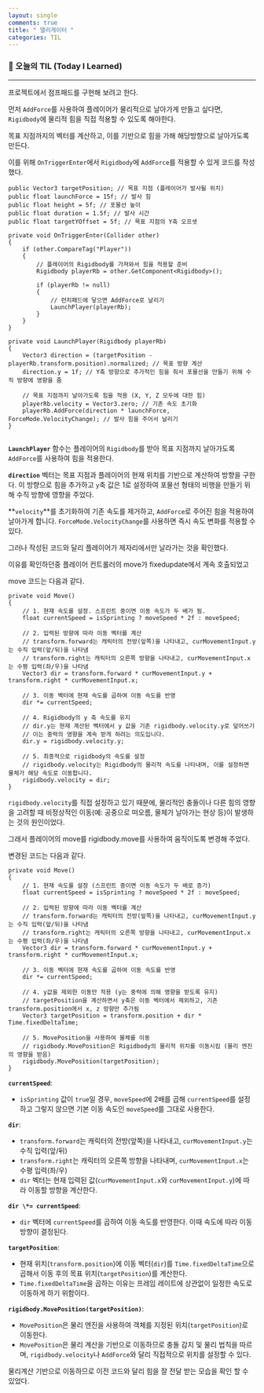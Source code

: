 ```yaml
---
layout: single
comments: true
title: " 델리게이터 "
categories: TIL
---
```






### 📆 오늘의 TIL (Today I Learned)

---

프로젝트에서 점프패드를 구현해 보려고 한다.



먼저 `AddForce`를 사용하여 플레이어가 물리적으로 날아가게 만들고 싶다면, `Rigidbody`에 물리적 힘을 직접 적용할 수 있도록 해야한다.

목표 지점까지의 벡터를 계산하고, 이를 기반으로 힘을 가해 해당방향으로 날아가도록 만든다.

이를 위해 `OnTriggerEnter`에서 `Rigidbody`에 `AddForce`를 적용할 수 있게 코드를 작성했다.

```
public Vector3 targetPosition; // 목표 지점 (플레이어가 발사될 위치)
public float launchForce = 15f; // 발사 힘
public float height = 5f; // 포물선 높이
public float duration = 1.5f; // 발사 시간
public float targetYOffset = 5f; // 목표 지점의 Y축 오프셋

private void OnTriggerEnter(Collider other)
{
    if (other.CompareTag("Player"))
    {
        // 플레이어의 Rigidbody를 가져와서 힘을 적용할 준비
        Rigidbody playerRb = other.GetComponent<Rigidbody>();

        if (playerRb != null)
        {
            // 런치패드에 닿으면 AddForce로 날리기
            LaunchPlayer(playerRb);
        }
    }
}

private void LaunchPlayer(Rigidbody playerRb)
{
    Vector3 direction = (targetPosition - playerRb.transform.position).normalized; // 목표 방향 계산
    direction.y = 1f; // Y축 방향으로 추가적인 힘을 줘서 포물선을 만들기 위해 수직 방향에 영향을 줌

    // 목표 지점까지 날아가도록 힘을 적용 (X, Y, Z 모두에 대한 힘)
    playerRb.velocity = Vector3.zero; // 기존 속도 초기화
    playerRb.AddForce(direction * launchForce, ForceMode.VelocityChange); // 발사 힘을 주어서 날리기
}


```

**`LaunchPlayer`** 함수는 플레이어의 `Rigidbody`를 받아 목표 지점까지 날아가도록 `AddForce`를 사용하여 힘을 적용한다.

**`direction`** 벡터는 목표 지점과 플레이어의 현재 위치를 기반으로 계산하여 방향을 구한다. 이 방향으로 힘을 추가하고 `y`축 값은 1로 설정하여 포물선 형태의 비행을 만들기 위해 수직 방향에 영향을 주었다.

**`velocity`**를 초기화하여 기존 속도를 제거하고, `AddForce`로 주어진 힘을 적용하여 날아가게 합니다. `ForceMode.VelocityChange`를 사용하면 즉시 속도 변화를 적용할 수 있다.



그러나 작성된 코드와 달리 플레이어가 제자리에서만 날라가는 것을 확인했다.

이유를 확인하던중 플레이어 컨트롤러의 move가 fixedupdate에서 계속 호출되었고

move 코드는 다음과 같다.

```
private void Move()
{
    // 1. 현재 속도를 설정. 스프린트 중이면 이동 속도가 두 배가 됨.
    float currentSpeed = isSprinting ? moveSpeed * 2f : moveSpeed;
    
    // 2. 입력된 방향에 따라 이동 벡터를 계산
    // transform.forward는 캐릭터의 전방(앞쪽)을 나타내고, curMovementInput.y는 수직 입력(앞/뒤)을 나타냄
    // transform.right는 캐릭터의 오른쪽 방향을 나타내고, curMovementInput.x는 수평 입력(좌/우)을 나타냄
    Vector3 dir = transform.forward * curMovementInput.y + transform.right * curMovementInput.x;
    
    // 3. 이동 벡터에 현재 속도를 곱하여 이동 속도를 반영
    dir *= currentSpeed;
    
    // 4. Rigidbody의 y 축 속도를 유지
    // dir.y는 현재 계산된 벡터에서 y 값을 기존 rigidbody.velocity.y로 덮어쓰기
    // 이는 중력의 영향을 계속 받게 하려는 의도입니다.
    dir.y = rigidbody.velocity.y;
    
    // 5. 최종적으로 rigidbody의 속도를 설정
    // rigidbody.velocity는 Rigidbody의 물리적 속도를 나타내며, 이를 설정하면 물체가 해당 속도로 이동합니다.
    rigidbody.velocity = dir;
}
```

`rigidbody.velocity`를 직접 설정하고 있기 때문에, 물리적인 충돌이나 다른 힘의 영향을 고려할 때 비정상적인 이동(예: 공중으로 떠오름, 물체가 날아가는 현상 등)이 발생하는 것의 원인이었다.

그래서 플레이어의 move를 rigidbody.move를 사용하여 움직이도록 변경해 주었다.

변경된 코드는 다음과 같다.



```
private void Move()
{
    // 1. 현재 속도를 설정 (스프린트 중이면 이동 속도가 두 배로 증가)
    float currentSpeed = isSprinting ? moveSpeed * 2f : moveSpeed;
    
    // 2. 입력된 방향에 따라 이동 벡터를 계산
    // transform.forward는 캐릭터의 전방(앞쪽)을 나타내고, curMovementInput.y는 수직 입력(앞/뒤)을 나타냄
    // transform.right는 캐릭터의 오른쪽 방향을 나타내고, curMovementInput.x는 수평 입력(좌/우)을 나타냄
    Vector3 dir = transform.forward * curMovementInput.y + transform.right * curMovementInput.x;
    
    // 3. 이동 벡터에 현재 속도를 곱하여 이동 속도를 반영
    dir *= currentSpeed;

    // 4. y값을 제외한 이동만 적용 (y는 중력에 의해 영향을 받도록 유지)
    // targetPosition을 계산하면서 y축은 이동 벡터에서 제외하고, 기존 transform.position에서 x, z 방향만 추가됨
    Vector3 targetPosition = transform.position + dir * Time.fixedDeltaTime;

    // 5. MovePosition을 사용하여 물체를 이동
    // rigidbody.MovePosition은 Rigidbody의 물리적 위치를 이동시킴 (물리 엔진의 영향을 받음)
    rigidbody.MovePosition(targetPosition);
}

```

**`currentSpeed`**:

- `isSprinting` 값이 `true`일 경우, `moveSpeed`에 2배를 곱해 `currentSpeed`를 설정하고 그렇지 않으면 기본 이동 속도인 `moveSpeed`를 그대로 사용한다.

**`dir`**:

- `transform.forward`는 캐릭터의 전방(앞쪽)을 나타내고, `curMovementInput.y`는 수직 입력(앞/뒤)
- `transform.right`는 캐릭터의 오른쪽 방향을 나타내며, `curMovementInput.x`는 수평 입력(좌/우)
- `dir` 벡터는 현재 입력된 값(`curMovementInput.x`와 `curMovementInput.y`)에 따라 이동할 방향을 계산한다.

**`dir \*= currentSpeed`**:

- `dir` 벡터에 `currentSpeed`를 곱하여 이동 속도를 반영한다. 이때 속도에 따라 이동 방향이 결정된다.

**`targetPosition`**:

- 현재 위치(`transform.position`)에 이동 벡터(`dir`)를 `Time.fixedDeltaTime`으로 곱해서 이동 후의 목표 위치(`targetPosition`)를 계산한다.
- `Time.fixedDeltaTime`을 곱하는 이유는 프레임 레이트에 상관없이 일정한 속도로 이동하게 하기 위함이다.

**`rigidbody.MovePosition(targetPosition)`**:

- `MovePosition`은 물리 엔진을 사용하여 객체를 지정된 위치(`targetPosition`)로 이동한다.
- `MovePosition`은 물리 계산을 기반으로 이동하므로 충돌 감지 및 물리 법칙을 따르며, `rigidbody.velocity`나 `AddForce`와 달리 직접적으로 위치를 설정할 수 있다.

물리계산 기반으로 이동하므로 이전 코드와 달리 힘을 잘 전달 받는 모습을 확인 할 수 있었다.

